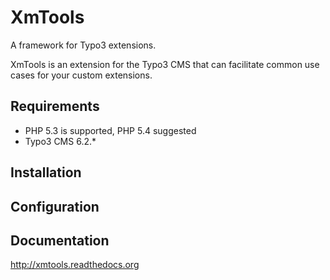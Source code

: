 # XmTools
A framework for Typo3 extensions.

XmTools is an extension for the Typo3 CMS that can facilitate common use cases for your custom extensions.

## Requirements

* PHP 5.3 is supported, PHP 5.4 suggested
* Typo3 CMS 6.2.*

## Installation


## Configuration

## Documentation

http://xmtools.readthedocs.org